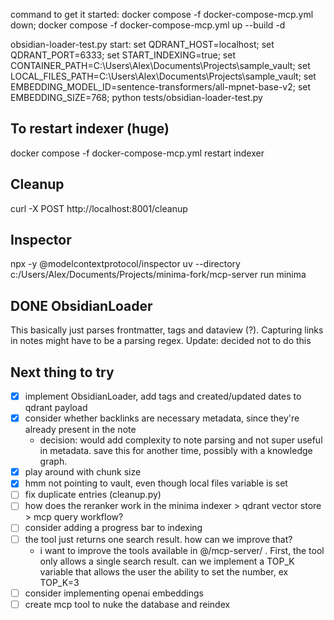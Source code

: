 command to get it started: 
    docker compose -f docker-compose-mcp.yml down; docker compose -f docker-compose-mcp.yml up --build -d

obsidian-loader-test.py start:
set QDRANT_HOST=localhost; set QDRANT_PORT=6333; set START_INDEXING=true; set CONTAINER_PATH=C:\Users\Alex\Documents\Projects\sample_vault; set LOCAL_FILES_PATH=C:\Users\Alex\Documents\Projects\sample_vault; set EMBEDDING_MODEL_ID=sentence-transformers/all-mpnet-base-v2; set EMBEDDING_SIZE=768; python tests/obsidian-loader-test.py

## To restart indexer (huge)
docker compose -f docker-compose-mcp.yml restart indexer

## Cleanup
curl -X POST http://localhost:8001/cleanup

## Inspector
npx -y @modelcontextprotocol/inspector uv --directory c:/Users/Alex/Documents/Projects/minima-fork/mcp-server run minima

## DONE ObsidianLoader
This basically just parses frontmatter, tags and dataview (?). Capturing links in notes might have to be a parsing regex. Update: decided not to do this

## Next thing to try
- [x] implement ObsidianLoader, add tags and created/updated dates to qdrant payload
- [x] consider whether backlinks are necessary metadata, since they're already present in the note
  - decision: would add complexity to note parsing and not super useful in metadata. save this for another time, possibly with a knowledge graph.
- [x] play around with chunk size
- [x] hmm not pointing to vault, even though local files variable is set
- [ ] fix duplicate entries (cleanup.py)
- [ ] how does the reranker work in the minima indexer > qdrant vector store > mcp query workflow?
- [ ] consider adding a progress bar to indexing
- [ ] the tool just returns one search result. how can we improve that?
  - i want to improve the tools available in @/mcp-server/ . First, the tool only allows a single search result. can we implement a TOP_K variable that allows the user the ability to set the number, ex TOP_K=3
- [ ] consider implementing openai embeddings
- [ ] create mcp tool to nuke the database and reindex